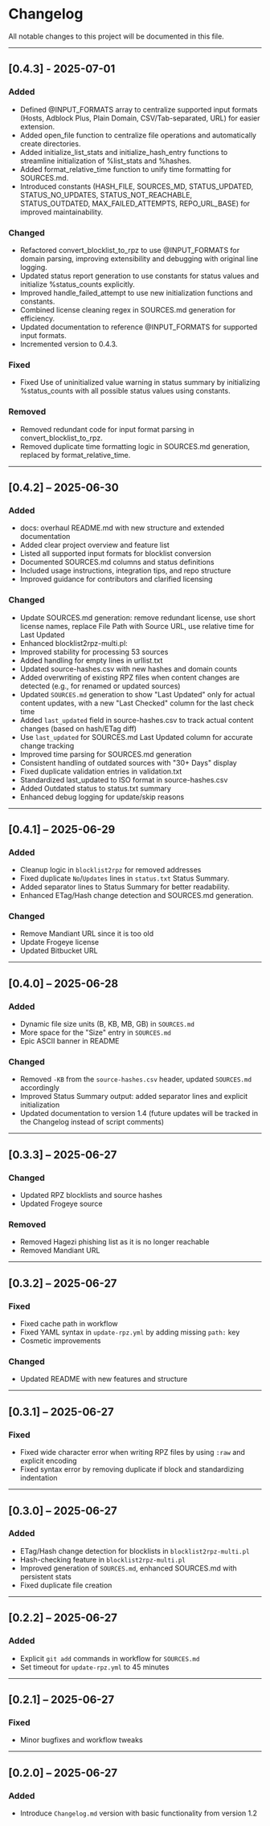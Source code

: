 # Changelog

All notable changes to this project will be documented in this file.

---

## [0.4.3] - 2025-07-01
### Added

- Defined @INPUT_FORMATS array to centralize supported input formats (Hosts, Adblock Plus, Plain Domain, CSV/Tab-separated, URL) for easier extension.
- Added open_file function to centralize file operations and automatically create directories.
- Added initialize_list_stats and initialize_hash_entry functions to streamline initialization of %list_stats and %hashes.
- Added format_relative_time function to unify time formatting for SOURCES.md.
- Introduced constants (HASH_FILE, SOURCES_MD, STATUS_UPDATED, STATUS_NO_UPDATES, STATUS_NOT_REACHABLE, STATUS_OUTDATED, MAX_FAILED_ATTEMPTS, REPO_URL_BASE) for improved maintainability.

### Changed

- Refactored convert_blocklist_to_rpz to use @INPUT_FORMATS for domain parsing, improving extensibility and debugging with original line logging.
- Updated status report generation to use constants for status values and initialize %status_counts explicitly.
- Improved handle_failed_attempt to use new initialization functions and constants.
- Combined license cleaning regex in SOURCES.md generation for efficiency.
- Updated documentation to reference @INPUT_FORMATS for supported input formats.
- Incremented version to 0.4.3.

### Fixed

- Fixed Use of uninitialized value warning in status summary by initializing %status_counts with all possible status values using constants.

### Removed

- Removed redundant code for input format parsing in convert_blocklist_to_rpz.
- Removed duplicate time formatting logic in SOURCES.md generation, replaced by format_relative_time.

---

## [0.4.2] – 2025-06-30

### Added
- docs: overhaul README.md with new structure and extended documentation
- Added clear project overview and feature list
- Listed all supported input formats for blocklist conversion
- Documented SOURCES.md columns and status definitions
- Included usage instructions, integration tips, and repo structure
- Improved guidance for contributors and clarified licensing

### Changed
- Update SOURCES.md generation: remove redundant license, use short license names, replace File Path with Source URL, use relative time for Last Updated
- Enhanced blocklist2rpz-multi.pl:
- Improved stability for processing 53 sources
- Added handling for empty lines in urllist.txt
- Updated source-hashes.csv with new hashes and domain counts
- Added overwriting of existing RPZ files when content changes are detected (e.g., for renamed or updated sources)
- Updated `SOURCES.md` generation to show "Last Updated" only for actual content updates, with a new "Last Checked" column for the last check time
- Added `last_updated` field in source-hashes.csv to track actual content changes (based on hash/ETag diff)
- Use `last_updated` for SOURCES.md Last Updated column for accurate change tracking
- Improved time parsing for SOURCES.md generation
- Consistent handling of outdated sources with "30+ Days" display
- Fixed duplicate validation entries in validation.txt
- Standardized last_updated to ISO format in source-hashes.csv
- Added Outdated status to status.txt summary
- Enhanced debug logging for update/skip reasons

---

## [0.4.1] – 2025-06-29

### Added
- Cleanup logic in `blocklist2rpz` for removed addresses
- Fixed duplicate `No`/`Updates` lines in `status.txt` Status Summary.
- Added separator lines to Status Summary for better readability.
- Enhanced ETag/Hash change detection and SOURCES.md generation.

### Changed
- Remove Mandiant URL since it is too old
- Update Frogeye license
- Updated Bitbucket URL

---

## [0.4.0] – 2025-06-28

### Added
- Dynamic file size units (B, KB, MB, GB) in `SOURCES.md`
- More space for the "Size" entry in `SOURCES.md`
- Epic ASCII banner in README

### Changed
- Removed `-KB` from the `source-hashes.csv` header, updated `SOURCES.md` accordingly
- Improved Status Summary output: added separator lines and explicit initialization
- Updated documentation to version 1.4 (future updates will be tracked in the Changelog instead of script comments)

---

## [0.3.3] – 2025-06-27

### Changed
- Updated RPZ blocklists and source hashes
- Updated Frogeye source

### Removed
- Removed Hagezi phishing list as it is no longer reachable
- Removed Mandiant URL

---

## [0.3.2] – 2025-06-27

### Fixed
- Fixed cache path in workflow
- Fixed YAML syntax in `update-rpz.yml` by adding missing `path:` key
- Cosmetic improvements

### Changed
- Updated README with new features and structure

---

## [0.3.1] – 2025-06-27

### Fixed
- Fixed wide character error when writing RPZ files by using `:raw` and explicit encoding
- Fixed syntax error by removing duplicate if block and standardizing indentation

---

## [0.3.0] – 2025-06-27

### Added
- ETag/Hash change detection for blocklists in `blocklist2rpz-multi.pl`
- Hash-checking feature in `blocklist2rpz-multi.pl`
- Improved generation of `SOURCES.md`, enhanced SOURCES.md with persistent stats
- Fixed duplicate file creation
---

## [0.2.2] – 2025-06-27

### Added
- Explicit `git add` commands in workflow for `SOURCES.md`
- Set timeout for `update-rpz.yml` to 45 minutes

---

## [0.2.1] – 2025-06-27

### Fixed
- Minor bugfixes and workflow tweaks

---

## [0.2.0] – 2025-06-27

### Added
- Introduce `Changelog.md` version with basic functionality from version 1.2

